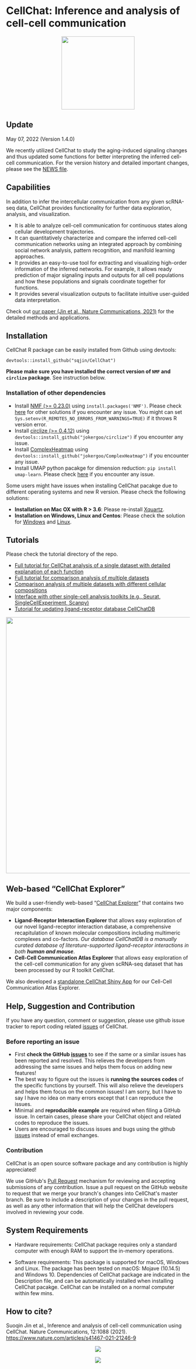 
# CellChat: Inference and analysis of cell-cell communication

<p align="center">
  <img width="200"  src="https://github.com/sqjin/CellChat/blob/master/CellChat_Logo.png">
</p>

## Update
May 07, 2022 (Version 1.4.0)

We recently utilized CellChat to study the aging-induced signaling changes and thus updated some functions for better interpreting the inferred cell-cell communication. For the version history and detailed important changes, please see the [NEWS file](https://github.com/sqjin/CellChat/blob/master/NEWS.md).


## Capabilities
In addition to infer the intercellular communication from any given scRNA-seq data, CellChat provides functionality for further data exploration, analysis, and visualization. 

- It is able to analyze cell-cell communication for continuous states along cellular development trajectories.
- It can quantitatively characterize and compare the inferred cell-cell communication networks using an integrated approach by combining social network analysis, pattern recognition, and manifold learning approaches.
- It provides an easy-to-use tool for extracting and visualizing high-order information of the inferred networks. For example, it allows ready prediction of major signaling inputs and outputs for all cell populations and how these populations and signals coordinate together for functions.
- It provides several visualization outputs to facilitate intuitive user-guided data interpretation.

Check out [our paper (Jin et al., Nature Communications, 2021)](https://www.nature.com/articles/s41467-021-21246-9) for the detailed methods and applications.

## Installation

CellChat R package can be easily installed from Github using devtools:  

```
devtools::install_github("sqjin/CellChat")
```
**Please make sure you have installed the correct version of `NMF` and `circlize` package**. See instruction below. 

### Installation of other dependencies
- Install [NMF (>= 0.23.0)](http://renozao.github.io/NMF/devel/PAGE-INSTALLATION.html) using `install.packages('NMF')`. Please check [here](https://github.com/sqjin/CellChat/issues/16) for other solutions if you encounter any issue. You might can set `Sys.setenv(R_REMOTES_NO_ERRORS_FROM_WARNINGS=TRUE)` if it throws R version error. 
- Install [circlize (>= 0.4.12)](https://github.com/jokergoo/circlize) using `devtools::install_github("jokergoo/circlize")` if you encounter any issue.
- Install [ComplexHeatmap](https://github.com/jokergoo/ComplexHeatmap) using `devtools::install_github("jokergoo/ComplexHeatmap")` if you encounter any issue.
- Install UMAP python pacakge for dimension reduction: ```pip install umap-learn```. Please check [here](https://github.com/lmcinnes/umap) if you encounter any issue. 

Some users might have issues when installing CellChat pacakge due to different operating systems and new R version. Please check the following solutions:

- **Installation on Mac OX with R > 3.6**: Please re-install [Xquartz](https://community.rstudio.com/t/imager-package-does-not-work-in-r-3-6-1/38119).
- **Installation on Windows, Linux and Centos**: Please check the solution for [Windows](https://github.com/sqjin/CellChat/issues/5) and [Linux](https://github.com/sqjin/CellChat/issues/131).  



## Tutorials
Please check the tutorial directory of the repo.

- [Full tutorial for CellChat analysis of a single dataset with detailed explanation of each function](https://htmlpreview.github.io/?https://github.com/sqjin/CellChat/blob/master/tutorial/CellChat-vignette.html)
- [Full tutorial for comparison analysis of multiple datasets](https://htmlpreview.github.io/?https://github.com/sqjin/CellChat/blob/master/tutorial/Comparison_analysis_of_multiple_datasets.html)
- [Comparison analysis of multiple datasets with different cellular compositions](https://htmlpreview.github.io/?https://github.com/sqjin/CellChat/blob/master/tutorial/Comparison_analysis_of_multiple_datasets_with_different_cellular_compositions.html)
- [Interface with other single-cell analysis toolkits (e.g., Seurat, SingleCellExperiment, Scanpy)](https://htmlpreview.github.io/?https://github.com/sqjin/CellChat/blob/master/tutorial/Interface_with_other_single-cell_analysis_toolkits.html)
- [Tutorial for updating ligand-receptor database CellChatDB](https://htmlpreview.github.io/?https://github.com/sqjin/CellChat/blob/master/tutorial/Update-CellChatDB.html)

<p align="center">
  <img width="700"  src="https://github.com/sqjin/CellChat/blob/master/overview_CellChat.png">
</p>


## Web-based “CellChat Explorer” 

We build a user-friendly web-based “[CellChat Explorer](http://www.cellchat.org/)” that contains two major components:
- **Ligand-Receptor Interaction Explorer** that allows easy exploration of our novel ligand-receptor interaction database, a comprehensive recapitulation of known molecular compositions including multimeric complexes and co-factors. *Our database CellChatDB is a manually curated database of literature-supported ligand-receptor interactions in both **human and mouse***.
- **Cell-Cell Communication Atlas Explorer** that allows easy exploration of the cell-cell communication for any given scRNA-seq dataset that has been processed by our R toolkit CellChat.  

We also developed a [standalone CellChat Shiny App](https://github.com/sqjin/CellChatShiny) for our Cell-Cell Communication Atlas Explorer. 


## Help, Suggestion and Contribution
If you have any question, comment or suggestion, please use github issue tracker to report coding related [issues](https://github.com/sqjin/CellChat/issues) of CellChat. 

### Before reporting an issue
- First **check the GitHub [issues](https://github.com/sqjin/CellChat/issues)** to see if the same or a similar issues has been reported and resolved. This relieves the developers from addressing the same issues and helps them focus on adding new features!
- The best way to figure out the issues is **running the sources codes** of the specific functions by yourself. This will also relieve the developers and helps them focus on the common issues! I am sorry, but I have to say I have no idea on many errors except that I can reproduce the issues. 
- Minimal and **reproducible example** are required when filing a GitHub issue. In certain cases, please share your CellChat object and related codes to reproduce the issues. 
- Users are encouraged to discuss issues and bugs using the github [issues](https://github.com/sqjin/CellChat/issues) instead of email exchanges.

### Contribution
CellChat is an open source software package and any contribution is highly appreciated! 

We use GitHub's [Pull Request](https://github.com/sqjin/CellChat/pulls) mechanism for reviewing and accepting submissions of any contribution. Issue a pull request on the GitHub website to request that we merge your branch's changes into CellChat's master branch. Be sure to include a description of your changes in the pull request, as well as any other information that will help the CellChat developers involved in reviewing your code. 

## System Requirements
- Hardware requirements: CellChat package requires only a standard computer with enough RAM to support the in-memory operations.

- Software requirements: This package is supported for macOS, Windows and Linux. The package has been tested on macOS: Mojave (10.14.5) and Windows 10. Dependencies of CellChat package are indicated in the Description file, and can be automatically installed when installing CellChat pacakge. CellChat can be installed on a normal computer within few mins.

## How to cite?
Suoqin Jin et al., Inference and analysis of cell-cell communication using CellChat. Nature Communications, 12:1088 (2021). https://www.nature.com/articles/s41467-021-21246-9 


<p align="center">
  <a href="#">
     <img src="https://api.visitorbadge.io/api/visitors?path=https%3A%2F%2Fgithub.com%2Fsqjin%2FCellChat&labelColor=%233499cc&countColor=%2370c168" />
   </a>
</p>

<script type='text/javascript' id='clustrmaps' src='//cdn.clustrmaps.com/map_v2.js?cl=ffffff&w=a&t=n&d=42WqeykSXznN_NSaBlpf6CtSXQxhqmIs6QusUsguFdY'></script>

<p align="center">
  <a href="https://clustrmaps.com/site/1bpq2" title="Visit tracker"><img src="//clustrmaps.com/map_v2.png?cl=ffffff&w=a&t=tt&d=42WqeykSXznN_NSaBlpf6CtSXQxhqmIs6QusUsguFdY&co=2d78ad&ct=ffffff" /></a>
</p>


